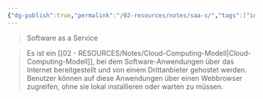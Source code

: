 ```yaml
---
{"dg-publish":true,"permalink":"/02-resources/notes/saa-s/","tags":["informatik/netzwerk"],"noteIcon":"","updated":"2025-09-10T16:35:35.169+02:00"}
---
```


> Software as a Service

> Es ist ein [[02 - RESOURCES/Notes/Cloud-Computing-Modell\|Cloud-Computing-Modell]], bei dem Software-Anwendungen über das Internet bereitgestellt und von einem Drittanbieter gehostet werden. Benutzer können auf diese Anwendungen über einen Webbrowser zugreifen, ohne sie lokal installieren oder warten zu müssen.